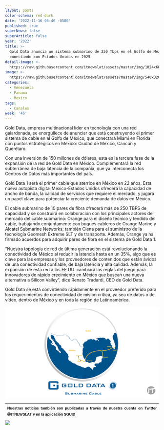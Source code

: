 ```yaml
---
layout: posts
color-schema: red-dark
date: '2022-11-16 05:46 -0500'
published: true
superNews: false
superArticle: false
year: '2022'
title: >-
  Gold Data anuncia un sistema submarino de 250 Tbps en el Golfo de México
  conectando con Estados Unidos en 2025
detail-image: >-
  https://raw.githubusercontent.com/itnewslat/assets/master/img/1024x680/gold-data-1-g.jpg
image: >-
  https://raw.githubusercontent.com/itnewslat/assets/master/img/540x320/gold-data-1-p.jpg
categories:
  - Venezuela
  - Panama
  - Mexico
tags:
  - Canales
week: '46'
---
```

Gold Data, empresa multinacional líder en tecnología con una red galardonada, se enorgullece de anunciar que está construyendo el primer sistema de cable en el Golfo de México, que conectará Miami en Florida con puntos estratégicos en México: Ciudad de México, Cancún y Querétaro.

Con una inversión de 150 millones de dólares, esta es la tercera fase de la expansión de la red de Gold Data en México. Complementará la red subterránea de baja latencia de la compañía, que ya interconecta los Centros de Datos más importantes del país. 

Gold Data 1 será el primer cable que aterrice en México en 22 años. Esta nueva autopista digital México-Estados Unidos ofrecerá la capacidad de ancho de banda, la calidad de servicios que requiere el mercado, y jugará un papel clave para potenciar la creciente demanda de datos en México. 

El cable submarino de 10 pares de fibra ofrecerá más de 250 TBPS de capacidad y se construirá en colaboración con los principales actores del mercado del cable submarino: Orange para el diseño técnico y tendido del cable, trabajando conjuntamente con buques cableros de Orange Marine y Alcatel Submarine Networks; también Ciena para el suministro de la tecnología Geomesh Extreme SLT y de transporte. Además, Orange ya ha firmado acuerdos para adquirir pares de fibra en el sistema de Gold Data 1. 

“Nuestra topología de red de última generación está revolucionando la conectividad de México al reducir la latencia hasta en un 35%, algo que es clave para las empresas y los proveedores de contenidos que están ávidos de una conectividad confiable, de baja latencia y alta calidad. Además, la expansión de esta red a los EE.UU. cambiará las reglas del juego para innovadores de rápido crecimiento en México que buscan una nueva alternativa a Silicon Valley", dice Renato Tradardi, CEO de Gold Data. 

Gold Data se está convirtiendo rápidamente en el proveedor preferido para los requerimientos de conectividad de misión crítica, ya sea de datos o de vídeo, dentro de México y en toda la región de Latinoamérica. 

![](https://raw.githubusercontent.com/itnewslat/assets/master/img/540x320/gold-data-1-p.jpg)

<table style="height: 42px;" width="569">
<tbody>
<tr>
<td style="text-align: justify;"><sub><strong>Nuestras noticias también son publicadas a través de nuestra cuenta en Twitter <a href="https://twitter.com/itnewslat?lang=es">@ITNEWSLAT</a> y en la aplicación <a href="https://squidapp.co/en/">SQUID</a></strong></sub></td>
</tr>
</tbody>
</table>

<img src="https://tracker.metricool.com/c3po.jpg?hash=56f88a41e39ab42c063cc51676587a04"/>